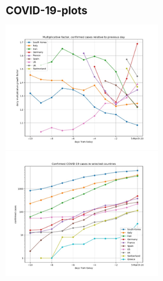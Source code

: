 # COVID-19-plots

<img src="src/multiplicative_factor_1.jpg" width="400"> <img src="src/confirmed.jpg" width="400">


